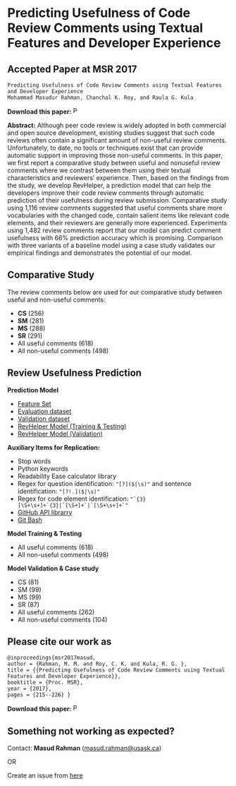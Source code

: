 # Predicting Usefulness of Code Review Comments using Textual Features and Developer Experience

Accepted Paper at MSR 2017
-------------------------------------------
```
Predicting Usefulness of Code Review Comments using Textual Features and Developer Experience
Mohammad Masudur Rahman, Chanchal K. Roy, and Raula G. Kula
```
**Download this paper:**  [<img src="http://homepage.usask.ca/~masud.rahman/img/pdf.png"
     alt="PDF" heigh="16px" width="16px" />](http://homepage.usask.ca/~masud.rahman/papers/masud-MSR2017a.pdf)
     

**Abstract:**  Although peer code review is widely adopted in both commercial and open source development, existing studies suggest that such code reviews often contain a significant amount of non-useful review comments. Unfortunately, to date, no tools or techniques exist that can provide automatic support in improving those non-useful comments. In this paper, we first report a comparative study between useful and nonuseful review comments where we contrast between them using their textual characteristics and reviewers’ experience. Then, based on the findings from the study, we develop RevHelper, a prediction model that can help the developers improve their code review comments through automatic prediction of their usefulness during review submission. Comparative study using 1,116 review comments suggested that useful comments share more vocabularies with the changed code, contain salient items like relevant code elements, and their reviewers are generally more experienced. Experiments using 1,482 review comments report that our model can predict comment usefulness with 66% prediction accuracy which is promising. Comparison with three variants of a baseline model using a case study validates our empirical findings and demonstrates the potential of our model.

Comparative Study
-----------------------------------
The review comments below are used for our comparative study between useful and non-useful comments:
-   **CS** (256)
-   **SM** (281)
-   **MS** (288)
-   **SR** (291)
-   All useful comments (618)
-   All non-useful comments (498)

Review Usefulness Prediction
-----------------------------------  
**Prediction Model**
-   [Feature Set](https://drive.google.com/open?id=0B9GerXe2gpyFYldQZW1YcW13SUk)
-   [Evaluation dataset](https://drive.google.com/open?id=0B9GerXe2gpyFZ1g1b1dfQ0szT00)
-   [Validation dataset](https://drive.google.com/open?id=0B9GerXe2gpyFWVpYSVRYazRZNmc)
-   [RevHelper Model (Training & Testing)](https://drive.google.com/open?id=0B9GerXe2gpyFejdUeE1zUG80RTg)
-   [RevHelper Model (Validation)](https://drive.google.com/open?id=0B9GerXe2gpyFeURVN04wZ1h2dGc)

**Auxiliary Items for Replication:**
-   Stop words
-   Python keywords
-   Readability Ease calculator library
-   Regex for question identification:  `"[?]($|\s)"`  and sentence identification:  `"[?!.]($|\s)"`
-   Regex for code element identification:  ``"`{3}[\S+\s+]+`{3}|`[\S+]+`|`[\S+\s+]+`"``
-   [GitHub API librarry](http://github-api.kohsuke.org/)
-   [Git Bash](https://git-scm.com/)


**Model Training & Testing**
-   All useful comments (618)
-   All non-useful comments (498)
  
**Model Validation & Case study**
-   CS (81)
-   SM (99)
-   MS (99)
-   SR (87)
-   All useful comments (262)
-   All non-useful comments (104)

## Please cite our work as
```
@inproceedings{msr2017masud, 
author = {Rahman, M. M. and Roy, C. K. and Kula, R. G. }, 
title = {{Predicting Usefulness of Code Review Comments using Textual Features and Developer Experience}}, 
booktitle = {Proc. MSR}, 
year = {2017}, 
pages = {215--226} }
```
**Download this paper:**  [<img src="http://homepage.usask.ca/~masud.rahman/img/pdf.png"
     alt="PDF" heigh="16px" width="16px" />](http://homepage.usask.ca/~masud.rahman/papers/masud-MSR2017a.pdf)

## Something not working as expected?

Contact:  **Masud Rahman**  ([masud.rahman@usask.ca](mailto:masud.rahman@usask.ca))

OR

Create an issue from  [here](https://github.com/masud-technope/RevHelper-Replication-Package-MSR2017/issues/new)

